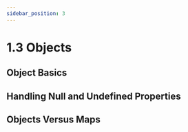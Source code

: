 ```yaml
---
sidebar_position: 3
---
```


# 1.3 Objects

## Object Basics

## Handling Null and Undefined Properties

## Objects Versus Maps